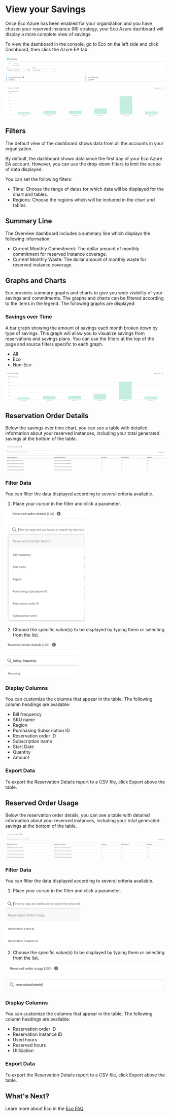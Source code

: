 # View your Savings

Once Eco Azure has been enabled for your organization and you have chosen your reserved instance (RI) strategy, your Eco Azure dashboard will display a more complete view of savings.

To view the dashboard in the console, go to Eco on the left side and click Dashboard, then click the Azure EA tab.

<img src="/eco/_media/azure-view-your-savings-01.png" />

## Filters

The default view of the dashboard shows data from all the accounts in your organization.

By default, the dashboard shows data since the first day of your Eco Azure EA account. However, you can use the drop-down filters to limit the scope of data displayed.

You can set the following filters:

- Time: Choose the range of dates for which data will be displayed for the chart and tables.
- Regions: Choose the regions which will be included in the chart and tables.

## Summary Line

The Overview dashboard includes a summary line which displays the following information:

- Current Monthly Commitment: The dollar amount of monthly commitment for reserved instance coverage.
- Current Monthly Waste: The dollar amount of monthly waste for reserved instance coverage.

## Graphs and Charts

Eco provides summary graphs and charts to give you wide visibility of your savings and commitments. The graphs and charts can be filtered according to the items in the legend. The following graphs are displayed:

### Savings over Time

A bar graph showing the amount of savings each month broken down by type of savings. This graph will allow you to visualize savings from reservations and savings plans. You can use the filters at the top of the page and source filters specific to each graph.

- All
- Eco
- Non-Eco

<img src="/eco/_media/azure-view-your-savings-02.png" />

## Reservation Order Details

Below the savings over time chart, you can see a table with detailed information about your reserved instances, including your total generated savings at the bottom of the table.

<img src="/eco/_media/azure-view-your-savings-03.png" />

### Filter Data

You can filter the data displayed according to several criteria available.

1. Place your cursor in the filter and click a parameter.

<img src="/eco/_media/azure-view-your-savings-04.png" width="251" height="349" />

2. Choose the specific value(s) to be displayed by typing them or selecting from the list.

<img src="/eco/_media/azure-view-your-savings-05.png" width="230" height="109" />

### Display Columns

You can customize the columns that appear in the table. The following column headings are available:

- Bill frequency
- SKU name
- Region
- Purchasing Subscription ID
- Reservation order ID
- Subscription name
- Start Date
- Quantity
- Amount

### Export Data

To export the Reservation Details report to a CSV file, click Export above the table.

## Reserved Order Usage

Below the reservation order details, you can see a table with detailed information about your reserved instances, including your total generated savings at the bottom of the table.

<img src="/eco/_media/azure-view-your-savings-06.png" />

### Filter Data

You can filter the data displayed according to several criteria available.

1. Place your cursor in the filter and click a parameter.

<img src="/eco/_media/azure-view-your-savings-07.png" width="236" height="147" />

2. Choose the specific value(s) to be displayed by typing them or selecting from the list.

<img src="/eco/_media/azure-view-your-savings-08.png" />

### Display Columns

You can customize the columns that appear in the table. The following column headings are available:

- Reservation order ID
- Reservation instance ID
- Used hours
- Reserved hours
- Utilization

### Export Data

To export the Reservation Details report to a CSV file, click Export above the table.

## What's Next?

Learn more about Eco in the [Eco FAQ](eco/troubleshooting/eco-faq).

